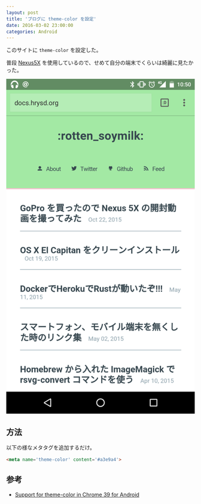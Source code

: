 ```yaml
---
layout: post
title: 'ブログに theme-color を設定'
date: 2016-03-02 23:00:00
categories: Android
---
```


このサイトに `theme-color` を設定した。

普段 [Nexus5X](http://docs.hrysd.org/2015/10/22/hello-nexus-5x/) を使用しているので、せめて自分の端末でくらいは綺麗に見たかった。

![theme-color](/assets/images/theme-color.png)

## 方法

以下の様なメタタグを追加するだけ。

```html
<meta name='theme-color' content='#a3e9a4'>
```

## 参考

- [Support for theme-color in Chrome 39 for Android
](https://developers.google.com/web/updates/2014/11/Support-for-theme-color-in-Chrome-39-for-Android)
